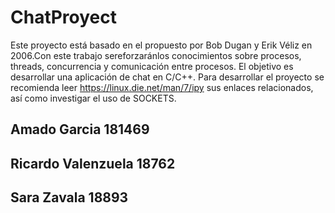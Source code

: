 # ChatProyect
Este  proyecto  está  basado  en  el  propuesto  por  Bob  Dugan  y  Erik  Véliz  en  2006.Con  este  trabajo  sereforzaránlos  conocimientos  sobre  procesos, threads,  concurrencia  y  comunicación  entre  procesos. El objetivo es desarrollar una aplicación de chat en C/C++. Para desarrollar el proyecto se recomienda leer https://linux.die.net/man/7/ipy sus enlaces relacionados, así como investigar el uso de SOCKETS.

## Amado Garcia        181469
## Ricardo Valenzuela  18762
## Sara Zavala         18893
